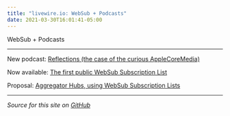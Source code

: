 ```yaml
---
title: "livewire.io: WebSub + Podcasts"
date: 2021-03-30T16:01:41-05:00
---
```

WebSub + Podcasts

---

New podcast: [Reflections (the case of the curious AppleCoreMedia)](/new-podcast-reflections)

Now available: [The first public WebSub Subscription List](/first-public-subscription-list)

Proposal: [Aggregator Hubs, using WebSub Subscription Lists](/aggregator-hubs)

---

*Source for this site on [GitHub](https://github.com/skymethod/livewire-web)*
